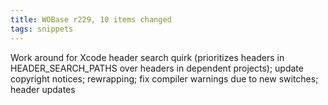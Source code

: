 ```yaml
---
title: WOBase r229, 10 items changed
tags: snippets
---
```


Work around for Xcode header search quirk (prioritizes headers in HEADER_SEARCH_PATHS over headers in dependent projects); update copyright notices; rewrapping; fix compiler warnings due to new switches; header updates
